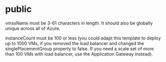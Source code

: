 # public
vmssName must be 3-61 characters in length. It should also be globally unique across all of Azure.

instanceCount must be 100 or less (you could adapt this template to deploy up to 1000 VMs, if you removed the load balancer and changed the singlePlacementGroup property to false. If you need a scale set of more than 100 VMs with load balancer, use the Application Gateway instead).
